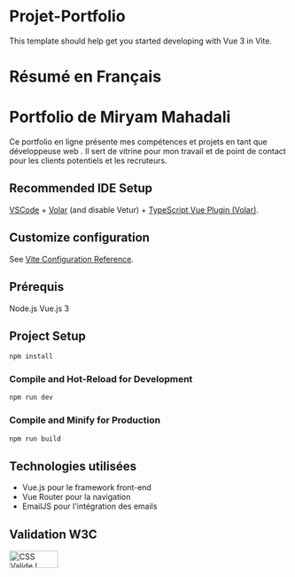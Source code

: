 # Projet-Portfolio

This template should help get you started developing with Vue 3 in Vite.
# Résumé en Français
# Portfolio de Miryam Mahadali

Ce portfolio en ligne présente mes compétences et projets en tant que développeuse web . Il sert de vitrine pour mon travail et de point de contact pour les clients potentiels et les recruteurs.

## Recommended IDE Setup

[VSCode](https://code.visualstudio.com/) + [Volar](https://marketplace.visualstudio.com/items?itemName=Vue.volar) (and disable Vetur) + [TypeScript Vue Plugin (Volar)](https://marketplace.visualstudio.com/items?itemName=Vue.vscode-typescript-vue-plugin).

## Customize configuration

See [Vite Configuration Reference](https://vitejs.dev/config/).

## Prérequis
Node.js 
Vue.js 3 

## Project Setup

```sh
npm install
```

### Compile and Hot-Reload for Development

```sh
npm run dev
```

### Compile and Minify for Production

```sh
npm run build
```
## Technologies utilisées

- Vue.js pour le framework front-end
- Vue Router pour la navigation
- EmailJS pour l'intégration des emails

## Validation W3C
<p>
    <a href="http://jigsaw.w3.org/css-validator/check/referer">
        <img style="border:0;width:88px;height:31px"
            src="http://jigsaw.w3.org/css-validator/images/vcss"
            alt="CSS Valide !" />
    </a>
</p>
       